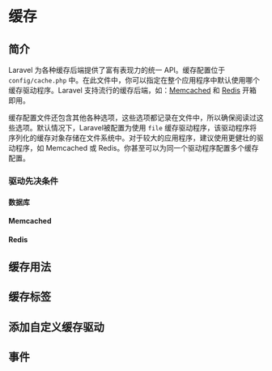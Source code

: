 # 缓存

## 简介

Laravel 为各种缓存后端提供了富有表现力的统一 API。缓存配置位于 `config/cache.php` 中。在此文件中，你可以指定在整个应用程序中默认使用哪个缓存驱动程序。Laravel 支持流行的缓存后端，如：[Memcached](https://memcached.org/) 和 [Redis](https://redis.io/) 开箱即用。

缓存配置文件还包含其他各种选项，这些选项都记录在文件中，所以确保阅读过这些选项。默认情况下，Laravel被配置为使用 `file` 缓存驱动程序，该驱动程序将序列化的缓存对象存储在文件系统中。对于较大的应用程序，建议使用更健壮的驱动程序，如 Memcached 或 Redis。你甚至可以为同一个驱动程序配置多个缓存配置。

### 驱动先决条件

#### 数据库

#### Memcached

#### Redis

## 缓存用法

## 缓存标签

## 添加自定义缓存驱动

## 事件
